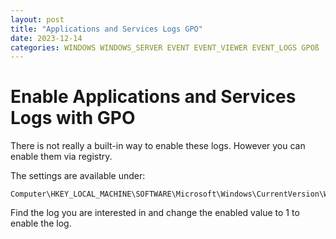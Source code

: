 ```yaml
---
layout: post
title: "Applications and Services Logs GPO"
date: 2023-12-14
categories: WINDOWS WINDOWS_SERVER EVENT EVENT_VIEWER EVENT_LOGS GPOß
---
```


# Enable Applications and Services Logs with GPO

There is not really a built-in way to enable these logs. However you can enable them via registry.

The settings are available under:
```
Computer\HKEY_LOCAL_MACHINE\SOFTWARE\Microsoft\Windows\CurrentVersion\WINEVT\Channels\
```

Find the log you are interested in and change the enabled value to 1 to enable the log.
